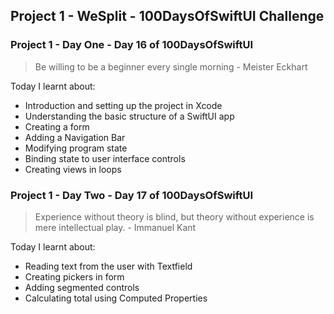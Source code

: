 ## Project 1 - WeSplit - 100DaysOfSwiftUI Challenge

### Project 1 - Day One - Day 16 of 100DaysOfSwiftUI

> Be willing to be a beginner every single morning - Meister Eckhart

Today I learnt about: 

- Introduction and setting up the project in Xcode
- Understanding the basic structure of a SwiftUI app
- Creating a form
- Adding a Navigation Bar
- Modifying program state
- Binding state to user interface controls
- Creating views in loops

### Project 1 - Day Two - Day 17 of 100DaysOfSwiftUI

> Experience without theory is blind, but theory without experience is mere intellectual play. - Immanuel Kant

Today I learnt about:

- Reading text from the user with Textfield
- Creating pickers in form
- Adding segmented controls
- Calculating total using Computed Properties
